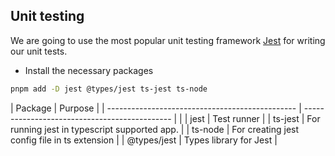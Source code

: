 ## Unit testing

We are going to use the most popular unit testing framework [Jest](https://jestjs.io/) for writing our unit tests.

- Install the necessary packages

```bash
pnpm add -D jest @types/jest ts-jest ts-node
```

| Package | Purpose |
| ----------------------------------------------- | --------------------------------------------- | |
| jest | Test runner |
| ts-jest | For running jest in typescript supported app. |
| ts-node | For creating jest config file in ts extension |
| @types/jest | Types library for Jest |

